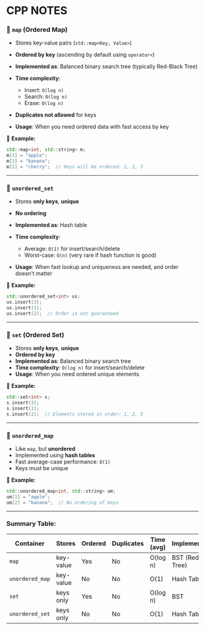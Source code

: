 # CPP NOTES



### 🔹 `map` (Ordered Map)

* Stores key-value pairs (`std::map<Key, Value>`)
* **Ordered by key** (ascending by default using `operator<`)
* **Implemented as**: Balanced binary search tree (typically Red-Black Tree)
* **Time complexity**:

  * Insert: `O(log n)`
  * Search: `O(log n)`
  * Erase: `O(log n)`
* **Duplicates not allowed** for keys
* **Usage**: When you need ordered data with fast access by key

📌 **Example:**

```cpp
std::map<int, std::string> m;
m[1] = "apple";
m[3] = "banana";
m[2] = "cherry";  // Keys will be ordered: 1, 2, 3
```

---

### 🔹 `unordered_set`

* Stores **only keys**, **unique**
* **No ordering**
* **Implemented as**: Hash table
* **Time complexity**:

  * Average: `O(1)` for insert/search/delete
  * Worst-case: `O(n)` (very rare if hash function is good)
* **Usage**: When fast lookup and uniqueness are needed, and order doesn't matter

📌 **Example:**

```cpp
std::unordered_set<int> us;
us.insert(3);
us.insert(1);
us.insert(2);  // Order is not guaranteed
```

---

### 🔹 `set` (Ordered Set)

* Stores **only keys**, **unique**
* **Ordered by key**
* **Implemented as**: Balanced binary search tree
* **Time complexity**: `O(log n)` for insert/search/delete
* **Usage**: When you need ordered unique elements

📌 **Example:**

```cpp
std::set<int> s;
s.insert(3);
s.insert(1);
s.insert(2);  // Elements stored in order: 1, 2, 3
```

---

### 🔹 `unordered_map` 

* Like `map`, but **unordered**
* Implemented using **hash tables**
* Fast average-case performance: `O(1)`
* Keys must be unique

📌 **Example:**

```cpp
std::unordered_map<int, std::string> um;
um[1] = "apple";
um[2] = "banana";  // No ordering of keys
```

---

### Summary Table:

| Container       | Stores    | Ordered | Duplicates | Time (avg) | Implementation       |
| --------------- | --------- | ------- | ---------- | ---------- | -------------------- |
| `map`           | key-value | Yes     | No         | O(log n)   | BST (Red-Black Tree) |
| `unordered_map` | key-value | No      | No         | O(1)       | Hash Table           |
| `set`           | keys only | Yes     | No         | O(log n)   | BST                  |
| `unordered_set` | keys only | No      | No         | O(1)       | Hash Table           |

